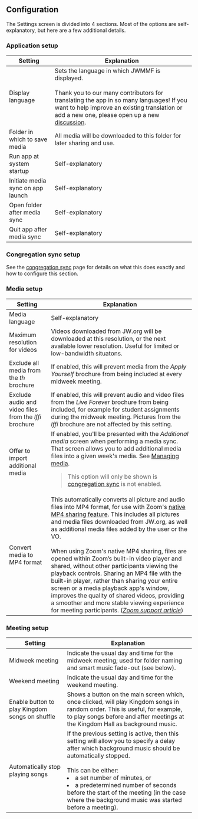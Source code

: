 ## Configuration

The Settings screen is divided into 4 sections. Most of the options are self-explanatory, but here are a few additional details.

### Application setup

| Setting  | Explanation |
| ------------- | ------------- |
| Display language  | Sets the language in which JWMMF is displayed. <br><br>Thank you to our many contributors for translating the app in so many languages! If you want to help improve an existing translation or add a new one, please open up a new [discussion](https://github.com/sircharlo/jw-meeting-media-fetcher/discussions). |
| Folder in which to save media  | All media will be downloaded to this folder for later sharing and use. |
| Run app at system startup | Self-explanatory |
| Initiate media sync on app launch | Self-explanatory |
| Open folder after media sync | Self-explanatory |
| Quit app after media sync | Self-explanatory |


### Congregation sync setup

See the [congregation sync](https://sircharlo.github.io/jw-meeting-media-fetcher/congregation-sync) page for details on what this does exactly and how to configure this section.


### Media setup

| Setting  | Explanation |
| ------------- | ------------- |
| Media language | Self-explanatory |
| Maximum resolution for videos | Videos downloaded from JW.org will be downloaded at this resolution, or the next available lower resolution. Useful for limited or low-bandwidth situatons. |
| Exclude all media from the <em>th</em> brochure  | If enabled, this will prevent media from the <em>Apply Yourself</em> brochure from being included at every midweek meeting. |
| Exclude audio and video files from the <em>lffi</em> brochure  | If enabled, this will prevent audio and video files from the <em>Live Forever</em> brochure from being included, for example for student assignments during the midweek meeting. Pictures from the <em>lffi</em> brochure are not affected by this setting. |
| Offer to import additional media | If enabled, you'll be presented with the *Additional media* screen when performing a media sync. That screen allows you to add additional media files into a given week's media. See [Managing media](https://sircharlo.github.io/jw-meeting-media-fetcher/manage-media). <br><blockquote>This option will only be shown is [congregation sync](https://sircharlo.github.io/jw-meeting-media-fetcher/congregation-sync) is not enabled.</blockquote>|
| Convert media to MP4 format | This automatically converts all picture and audio files into MP4 format, for use with Zoom's [native MP4 sharing feature](https://github.com/sircharlo/jw-meeting-media-fetcher/blob/master/screenshots/05-zoom.png?raw=true). This includes all pictures and media files downloaded from JW.org, as well as additional media files added by the user or the VO. <br><br>When using Zoom's native MP4 sharing, files are opened within Zoom’s built-in video player and shared, without other participants viewing the playback controls. Sharing an MP4 file with the built-in player, rather than sharing your entire screen or a media playback app's window, improves the quality of shared videos, providing a smoother and more stable viewing experience for meeting participants. (*[Zoom support article](https://support.zoom.us/hc/en-us/articles/360051673592-Sharing-and-playing-a-video)*) |

### Meeting setup

| Setting  | Explanation |
| ------------- | ------------- |
| Midweek meeting | Indicate the usual day and time for the midweek meeting; used for folder naming and smart music fade-out (see below). |
| Weekend meeting | Indicate the usual day and time for the weekend meeting. |
| Enable button to play Kingdom songs on shuffle  | Shows a button on the main screen which, once clicked, will play Kingdom songs in random order. This is useful, for example, to play songs before and after meetings at the Kingdom Hall as background music. |
| Automatically stop playing songs  | If the previous setting is active, then this setting will allow you to specify a delay after which background music should be automatically stopped. <br><br>This can be either: <br><li>a set number of minutes, or </li><li>a predetermined number of seconds before the start of the meeting (in the case where the background music was started before a meeting).</li> |
